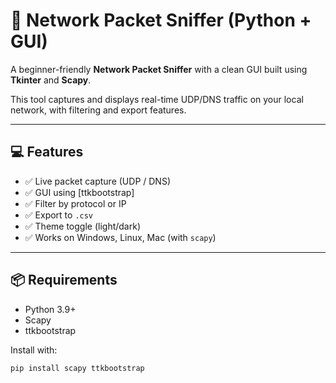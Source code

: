 # 🧠 Network Packet Sniffer (Python + GUI)

A beginner-friendly **Network Packet Sniffer** with a clean GUI built using **Tkinter** and **Scapy**.

This tool captures and displays real-time UDP/DNS traffic on your local network, with filtering and export features.

---

## 💻 Features

- ✅ Live packet capture (UDP / DNS)
- ✅ GUI using [ttkbootstrap]
- ✅ Filter by protocol or IP
- ✅ Export to `.csv`
- ✅ Theme toggle (light/dark)
- ✅ Works on Windows, Linux, Mac (with `scapy`)

---

## 📦 Requirements

- Python 3.9+
- Scapy
- ttkbootstrap

Install with:

```bash
pip install scapy ttkbootstrap
